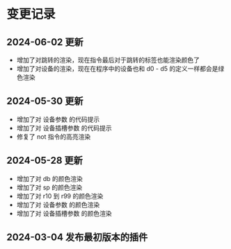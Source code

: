 # 变更记录

## 2024-06-02 更新
- 增加了对跳转的渲染，现在指令最后对于跳转的标签也能渲染颜色了
- 增加了对设备的渲染，现在在程序中的设备也和 d0 - d5 的定义一样都会是绿色渲染


## 2024-05-30 更新
- 增加了对 设备参数 的代码提示
- 增加了对 设备插槽参数 的代码提示
- 修复了 not 指令的高亮渲染

## 2024-05-28 更新
- 增加了对 db 的颜色渲染
- 增加了对 sp 的颜色渲染
- 增加了对 r10 到 r99 的颜色渲染
- 增加了对 设备参数 的颜色渲染
- 增加了对 设备插槽参数 的颜色渲染

## 2024-03-04 发布最初版本的插件